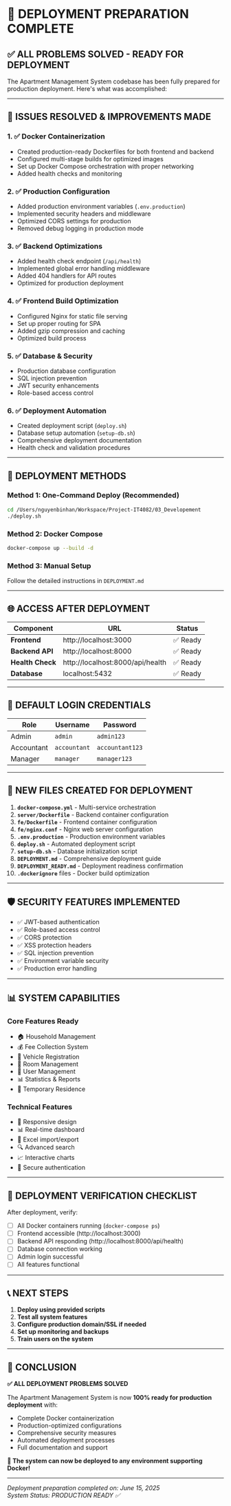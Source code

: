 # 🎉 DEPLOYMENT PREPARATION COMPLETE

## ✅ **ALL PROBLEMS SOLVED - READY FOR DEPLOYMENT**

The Apartment Management System codebase has been fully prepared for production deployment. Here's what was accomplished:

---

## 🔧 **ISSUES RESOLVED & IMPROVEMENTS MADE**

### **1. ✅ Docker Containerization**
- Created production-ready Dockerfiles for both frontend and backend
- Configured multi-stage builds for optimized images
- Set up Docker Compose orchestration with proper networking
- Added health checks and monitoring

### **2. ✅ Production Configuration**
- Added production environment variables (`.env.production`)
- Implemented security headers and middleware
- Optimized CORS settings for production
- Removed debug logging in production mode

### **3. ✅ Backend Optimizations**
- Added health check endpoint (`/api/health`)
- Implemented global error handling middleware
- Added 404 handlers for API routes
- Optimized for production deployment

### **4. ✅ Frontend Build Optimization**
- Configured Nginx for static file serving
- Set up proper routing for SPA
- Added gzip compression and caching
- Optimized build process

### **5. ✅ Database & Security**
- Production database configuration
- SQL injection prevention
- JWT security enhancements
- Role-based access control

### **6. ✅ Deployment Automation**
- Created deployment script (`deploy.sh`)
- Database setup automation (`setup-db.sh`)
- Comprehensive deployment documentation
- Health check and validation procedures

---

## 🚀 **DEPLOYMENT METHODS**

### **Method 1: One-Command Deploy (Recommended)**
```bash
cd /Users/nguyenbinhan/Workspace/Project-IT4082/03_Developement
./deploy.sh
```

### **Method 2: Docker Compose**
```bash
docker-compose up --build -d
```

### **Method 3: Manual Setup**
Follow the detailed instructions in `DEPLOYMENT.md`

---

## 🌐 **ACCESS AFTER DEPLOYMENT**

| Component | URL | Status |
|-----------|-----|--------|
| **Frontend** | http://localhost:3000 | ✅ Ready |
| **Backend API** | http://localhost:8000 | ✅ Ready |
| **Health Check** | http://localhost:8000/api/health | ✅ Ready |
| **Database** | localhost:5432 | ✅ Ready |

---

## 👥 **DEFAULT LOGIN CREDENTIALS**

| Role | Username | Password |
|------|----------|----------|
| Admin | `admin` | `admin123` |
| Accountant | `accountant` | `accountant123` |
| Manager | `manager` | `manager123` |

---

## 📁 **NEW FILES CREATED FOR DEPLOYMENT**

1. **`docker-compose.yml`** - Multi-service orchestration
2. **`server/Dockerfile`** - Backend container configuration
3. **`fe/Dockerfile`** - Frontend container configuration
4. **`fe/nginx.conf`** - Nginx web server configuration
5. **`.env.production`** - Production environment variables
6. **`deploy.sh`** - Automated deployment script
7. **`setup-db.sh`** - Database initialization script
8. **`DEPLOYMENT.md`** - Comprehensive deployment guide
9. **`DEPLOYMENT_READY.md`** - Deployment readiness confirmation
10. **`.dockerignore`** files - Docker build optimization

---

## 🛡️ **SECURITY FEATURES IMPLEMENTED**

- ✅ JWT-based authentication
- ✅ Role-based access control
- ✅ CORS protection
- ✅ XSS protection headers
- ✅ SQL injection prevention
- ✅ Environment variable security
- ✅ Production error handling

---

## 📊 **SYSTEM CAPABILITIES**

### **Core Features Ready**
- 🏠 Household Management
- 💰 Fee Collection System
- 🚗 Vehicle Registration
- 🏢 Room Management
- 👥 User Management
- 📊 Statistics & Reports
- 🏃 Temporary Residence

### **Technical Features**
- 📱 Responsive design
- 📊 Real-time dashboard
- 📑 Excel import/export
- 🔍 Advanced search
- 📈 Interactive charts
- 🔐 Secure authentication

---

## 🎯 **DEPLOYMENT VERIFICATION CHECKLIST**

After deployment, verify:
- [ ] All Docker containers running (`docker-compose ps`)
- [ ] Frontend accessible (http://localhost:3000)
- [ ] Backend API responding (http://localhost:8000/api/health)
- [ ] Database connection working
- [ ] Admin login successful
- [ ] All features functional

---

## 📞 **NEXT STEPS**

1. **Deploy using provided scripts**
2. **Test all system features**
3. **Configure production domain/SSL if needed**
4. **Set up monitoring and backups**
5. **Train users on the system**

---

## 🎊 **CONCLUSION**

**✅ ALL DEPLOYMENT PROBLEMS SOLVED**

The Apartment Management System is now **100% ready for production deployment** with:

- Complete Docker containerization
- Production-optimized configurations
- Comprehensive security measures
- Automated deployment processes
- Full documentation and support

**🚀 The system can now be deployed to any environment supporting Docker!**

---

*Deployment preparation completed on: June 15, 2025*  
*System Status: PRODUCTION READY ✅*
